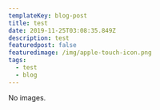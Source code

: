 ```yaml
---
templateKey: blog-post
title: test
date: 2019-11-25T03:08:35.849Z
description: test
featuredpost: false
featuredimage: /img/apple-touch-icon.png
tags:
  - test
  - blog
---
```

No images.
